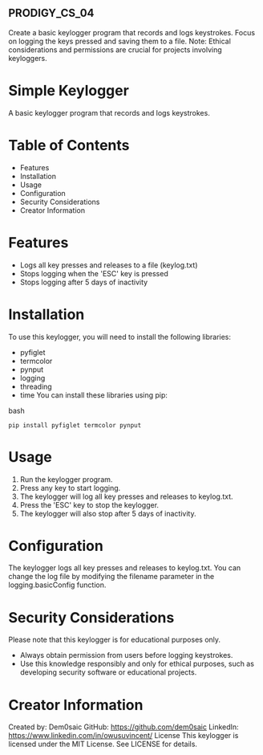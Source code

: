 ## PRODIGY_CS_04
 Create a basic keylogger program that records and logs keystrokes. Focus on logging the keys pressed and saving them to a file. Note: Ethical considerations and permissions are crucial for projects involving keyloggers.

# Simple Keylogger
A basic keylogger program that records and logs keystrokes.

# Table of Contents
- Features
- Installation
- Usage
- Configuration
- Security Considerations
- Creator Information

# Features
- Logs all key presses and releases to a file (keylog.txt)
- Stops logging when the 'ESC' key is pressed
- Stops logging after 5 days of inactivity

# Installation
To use this keylogger, you will need to install the following libraries:

- pyfiglet
- termcolor
- pynput
- logging
- threading
- time
You can install these libraries using pip:

bash
```
pip install pyfiglet termcolor pynput
```

# Usage
1. Run the keylogger program.
2. Press any key to start logging.
3. The keylogger will log all key presses and releases to keylog.txt.
4. Press the 'ESC' key to stop the keylogger.
5. The keylogger will also stop after 5 days of inactivity.

# Configuration
The keylogger logs all key presses and releases to keylog.txt. You can change the log file by modifying the filename parameter in the logging.basicConfig function.

# Security Considerations
Please note that this keylogger is for educational purposes only.

- Always obtain permission from users before logging keystrokes.
- Use this knowledge responsibly and only for ethical purposes, such as developing security software or educational projects.

# Creator Information
Created by: Dem0saic
GitHub: https://github.com/dem0saic
LinkedIn: https://www.linkedin.com/in/owusuvincent/
License
This keylogger is licensed under the MIT License. See LICENSE for details.